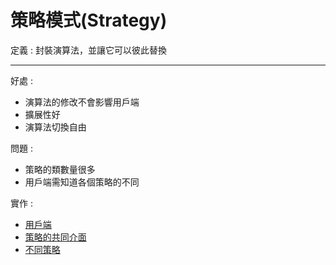 # 策略模式(Strategy)

定義 : 封裝演算法，並讓它可以彼此替換

---

好處 : 
- 演算法的修改不會影響用戶端
- 擴展性好
- 演算法切換自由

問題 : 
- 策略的類數量很多
- 用戶端需知道各個策略的不同

實作 :
* [用戶端](GoogleMap.cs)
* [策略的共同介面](IPathCaculate.cs)
* [不同策略](Foot.cs、Car.cs)